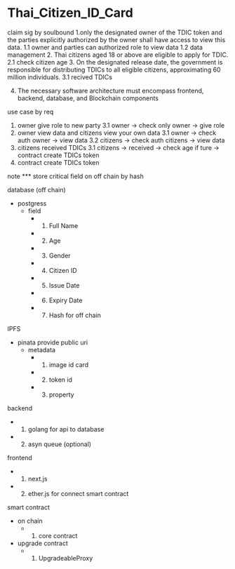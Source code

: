 # Thai_Citizen_ID_Card
claim sig by soulbound
1.only the designated owner of the TDIC token and the
parties explicitly authorized by the owner shall have access to view this data.
	1.1 owner and parties can authorized role to view data 
	1.2 data management 
2. Thai citizens aged 18 or above are eligible to apply for TDIC.
	2.1 check citizen age
3. On the designated release date, the government is responsible for distributing
TDICs to all eligible citizens, approximating 60 million individuals.
	3.1 recived TDICs

4. The necessary software architecture must encompass frontend, backend, database,
and Blockchain components

use case by req
1. owner give role to new party
	3.1 owner -> check only owner -> give role
2. owner view data and citizens view your own data
	3.1 owner -> check auth owner -> view data 
	3.2 citizens -> check auth citizens -> view data
3. citizens received TDICs 
	3.1 citizens -> received -> check age if ture -> contract create TDICs token 
4. contract create TDICs token 

note ***
store critical field on off chain by hash 

database (off chain)
- postgress 
	- field 
		- 1. Full Name
		- 2. Age
		- 3. Gender
		- 4. Citizen ID
	  	- 5. Issue Date
		- 6. Expiry Date
		- 7. Hash for off chain

IPFS
- pinata provide public uri
	- metadata 
		- 1. image id card 
		- 2. token id
		- 3. property

backend 
- 1. golang for api to database
- 2. asyn queue (optional)
	
frontend 
- 1. next.js 
- 2. ether.js for connect smart contract

smart contract 
- on chain
	- 1. core contract
- upgrade contract
	- 1. UpgradeableProxy
	
